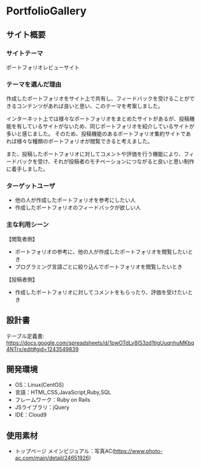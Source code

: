 # PortfolioGallery

## サイト概要
### サイトテーマ
ポートフォリオレビューサイト

### テーマを選んだ理由
作成したポートフォリオをサイト上で共有し、フィードバックを受けることができるコンテンツがあれば良いと思い、このテーマを考案しました。

インターネット上では様々なポートフォリオをまとめたサイトがあるが、投稿機能を有しているサイトがないため、同じポートフォリオを紹介しているサイトが多いと感じました。 そのため、投稿機能のあるポートフォリオ集約サイトであれば様々な種類のポートフォリオが閲覧できると考えました。

また、投稿したポートフォリオに対してコメントや評価を行う機能により、フィードバックを受け、それが投稿者のモチベーションにつながると良いと思い制作に着手しました。

### ターゲットユーザ
- 他の人が作成したポートフォリオを参考にしたい人
- 作成したポートフォリオのフィードバックが欲しい人

### 主な利用シーン
【閲覧者側】

- ポートフォリオの参考に、他の人が作成したポートフォリオを閲覧したいとき
- プログラミング言語ごとに絞り込んでポートフォリオを閲覧したいとき

【投稿者側】

- 作成したポートフォリオに対してコメントをもらったり、評価を受けたいとき

## 設計書
テーブル定義書: https://docs.google.com/spreadsheets/d/1pwOTdLy8IS3zd1tigUuqnhuMKbq4NTrx/edit#gid=1243549839


## 開発環境
- OS：Linux(CentOS)
- 言語：HTML,CSS,JavaScript,Ruby,SQL
- フレームワーク：Ruby on Rails
- JSライブラリ：jQuery
- IDE：Cloud9

## 使用素材
- トップページ メインビジュアル：写真AC(https://www.photo-ac.com/main/detail/24651926)
